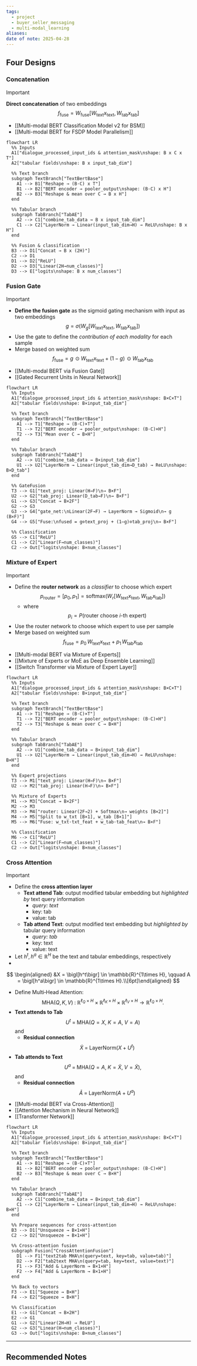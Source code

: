 ```yaml
---
tags:
  - project
  - buyer_seller_messaging
  - multi-modal_learning
aliases: 
date of note: 2025-04-28
---
```


## Four Designs

### Concatenation

>[!important]
>**Direct concatenation** of two embeddings
>$$
>f_{\text{fuse}} = W_{\text{fuse}}\left[  W_{\text{text}}x_{\text{text}},  W_{\text{tab}}x_{\text{tab}}  \right]
>$$

- [[Multi-modal BERT Classification Model v2 for BSM]]
- [[Multi-modal BERT for FSDP Model Parallelism]]


```mermaid
flowchart LR
  %% Inputs
  A1["dialogue_processed_input_ids & attention_mask\nshape: B x C x T"]
  A2["tabular fields\nshape: B x input_tab_dim"]

  %% Text branch
  subgraph TextBranch["TextBertBase"]
    A1 --> B1["Reshape → (B·C) x T"]
    B1 --> B2["BERT encoder → pooler_output\nshape: (B·C) x H"]
    B2 --> B3["Reshape & mean over C → B x H"]
  end

  %% Tabular branch
  subgraph TabBranch["TabAE"]
    A2 --> C1["combine_tab_data → B x input_tab_dim"]
    C1 --> C2["LayerNorm → Linear(input_tab_dim→H) → ReLU\nshape: B x H"]
  end

  %% Fusion & classification
  B3 --> D1["Concat → B x (2H)"]
  C2 --> D1
  D1 --> D2["ReLU"]
  D2 --> D3["Linear(2H→num_classes)"]
  D3 --> E["logits\nshape: B x num_classes"]
```

### Fusion Gate

>[!important]
>- **Define the fusion gate** as the sigmoid gating mechanism with input as two embeddings
>$$
>g =  \sigma \left(  W_{g}\left[ W_{\text{text}}x_{\text{text}},  W_{\text{tab}}x_{\text{tab}}  \right]\right) 
>$$
>- Use the gate to define the *contribution of each modality* for each sample
>- Merge based on weighted sum $$f_{\text{fuse}} = g\, \odot W_{\text{text}}x_{\text{text}} + (1 - g)\, \odot W_{\text{tab}}x_{\text{tab}}$$

- [[Multi-modal BERT via Fusion Gate]]
- [[Gated Recurrent Units in Neural Network]]

```mermaid
flowchart LR
  %% Inputs
  A1["dialogue_processed_input_ids & attention_mask\nshape: B×C×T"]
  A2["tabular fields\nshape: B×input_tab_dim"]

  %% Text branch
  subgraph TextBranch["TextBertBase"]
    A1 --> T1["Reshape → (B·C)×T"]
    T1 --> T2["BERT encoder → pooler_output\nshape: (B·C)×H"]
    T2 --> T3["Mean over C → B×H"]
  end

  %% Tabular branch
  subgraph TabBranch["TabAE"]
    A2 --> U1["combine_tab_data → B×input_tab_dim"]
    U1 --> U2["LayerNorm → Linear(input_tab_dim→D_tab) → ReLU\nshape: B×D_tab"]
  end

  %% GateFusion
  T3 --> G1["text_proj: Linear(H→F)\n→ B×F"]
  U2 --> G2["tab_proj: Linear(D_tab→F)\n→ B×F"]
  G1 --> G3["Concat → B×2F"]
  G2 --> G3
  G3 --> G4["gate_net:\nLinear(2F→F) → LayerNorm → Sigmoid\n→ g (B×F)"]
  G4 --> G5["Fuse:\nfused = g⊙text_proj + (1–g)⊙tab_proj\n→ B×F"]

  %% Classification
  G5 --> C1["ReLU"]
  C1 --> C2["Linear(F→num_classes)"]
  C2 --> Out["logits\nshape: B×num_classes"]
```

### Mixture of Expert

>[!important]
>- Define the **router network** as a *classifier* to choose which expert $$p_{\text{router}} = [p_{0}, p_{1}] =  \text{softmax} \left(  W_{r}\left[ W_{\text{text}}x_{\text{text}},  W_{\text{tab}}x_{\text{tab}}  \right]\right)$$ 
>	- where $$p_{i} = P\left( \text{router choose }i\text{-th expert} \right)$$
>- Use the router network to choose which expert to use per sample
>- Merge based on weighted sum $$f_{\text{fuse}} = p_{0}\, W_{\text{text}}x_{\text{text}} + p_{1}\, W_{\text{tab}}x_{\text{tab}}$$

- [[Multi-modal BERT via Mixture of Experts]]
- [[Mixture of Experts or MoE as Deep Ensemble Learning]]
- [[Switch Transformer via Mixture of Expert Layer]]

```mermaid
flowchart LR
  %% Inputs
  A1["dialogue_processed_input_ids & attention_mask\nshape: B×C×T"]
  A2["tabular fields\nshape: B×input_tab_dim"]

  %% Text branch
  subgraph TextBranch["TextBertBase"]
    A1 --> T1["Reshape → (B·C)×T"]
    T1 --> T2["BERT encoder → pooler_output\nshape: (B·C)×H"]
    T2 --> T3["Reshape & mean over C → B×H"]
  end

  %% Tabular branch
  subgraph TabBranch["TabAE"]
    A2 --> U1["combine_tab_data → B×input_tab_dim"]
    U1 --> U2["LayerNorm → Linear(input_tab_dim→H) → ReLU\nshape: B×H"]
  end

  %% Expert projections
  T3 --> M1["text_proj: Linear(H→F)\n→ B×F"]
  U2 --> M2["tab_proj: Linear(H→F)\n→ B×F"]

  %% Mixture of Experts
  M1 --> M3["Concat → B×2F"]
  M2 --> M3
  M3 --> M4["router: Linear(2F→2) + Softmax\n→ weights [B×2]"]
  M4 --> M5["Split to w_txt [B×1], w_tab [B×1]"]
  M5 --> M6["Fuse: w_txt·txt_feat + w_tab·tab_feat\n→ B×F"]

  %% Classification
  M6 --> C1["ReLU"]
  C1 --> C2["Linear(F→num_classes)"]
  C2 --> Out["logits\nshape: B×num_classes"]
```


### Cross Attention

>[!important]
>- Define the **cross attention layer** 
>	- **Text attend Tab**: output modified tabular embedding but *highlighted by* text query information
>		- *query: text*
>		- key: tab 
>		- value: tab
>	- **Tab attend Text**: output modified text embedding but *highlighted by* tabular query information
>		- *query: tab*
>		- key: text
>		- value: text
>- Let $h^t, h^a \in \mathbb{R}^H$ be the text and tabular embeddings, respectively
>- 
>$$
>\begin{aligned} 
>&X = \bigl[h^t\bigr] \in \mathbb{R}^{1\times H},  \qquad A = \bigl[h^a\bigr] \in \mathbb{R}^{1\times H}.\\[6pt]\end{aligned} 
>$$
>- Define Multi‐Head Attention:  $$\mathrm{MHA}(Q,K,V)\;:\;\mathbb{R}^{\ell_Q\times H}\times\mathbb{R}^{\ell_K\times H}\times\mathbb{R}^{\ell_V\times H} \to \mathbb{R}^{\ell_Q\times H}.$$
>- **Text attends to Tab** $$U^t \;=\;\mathrm{MHA}\bigl(Q = X,\;K = A,\;V = A\bigr)$$ and 
>	- **Residual connection** $$\widetilde X \;=\;\mathrm{LayerNorm}\bigl(X + U^t\bigr)$$
>- **Tab attends to Text** $$U^a \;=\;\mathrm{MHA}\bigl(Q = A,\;K = \widetilde X,\;V = \widetilde X\bigr),$$ and 
>	- **Residual connection** $$\widetilde A \;=\;\mathrm{LayerNorm}\bigl(A + U^a\bigr)$$


- [[Multi-modal BERT via Cross-Attention]]
- [[Attention Mechanism in Neural Network]]
- [[Transformer Network]]

```mermaid
flowchart LR
  %% Inputs
  A1["dialogue_processed_input_ids & attention_mask\nshape: B×C×T"]
  A2["tabular fields\nshape: B×input_tab_dim"]

  %% Text branch
  subgraph TextBranch["TextBertBase"]
    A1 --> B1["Reshape → (B·C)×T"]
    B1 --> B2["BERT encoder → pooler_output\nshape: (B·C)×H"]
    B2 --> B3["Reshape & mean over C → B×H"]
  end

  %% Tabular branch
  subgraph TabBranch["TabAE"]
    A2 --> C1["combine_tab_data → B×input_tab_dim"]
    C1 --> C2["LayerNorm → Linear(input_tab_dim→H) → ReLU\nshape: B×H"]
  end

  %% Prepare sequences for cross‐attention
  B3 --> D1["Unsqueeze → B×1×H"]
  C2 --> D2["Unsqueeze → B×1×H"]

  %% Cross‐attention fusion
  subgraph Fusion["CrossAttentionFusion"]
    D1 --> F1["text2tab MHA\n(query=text, key=tab, value=tab)"]
    D2 --> F2["tab2text MHA\n(query=tab, key=text, value=text)"]
    F1 --> F3["Add & LayerNorm → B×1×H"]
    F2 --> F4["Add & LayerNorm → B×1×H"]
  end

  %% Back to vectors
  F3 --> E1["Squeeze → B×H"]
  F4 --> E2["Squeeze → B×H"]

  %% Classification
  E1 --> G1["Concat → B×2H"]
  E2 --> G1
  G1 --> G2["Linear(2H→H) → ReLU"]
  G2 --> G3["Linear(H→num_classes)"]
  G3 --> Out["logits\nshape: B×num_classes"]
```






-----------
##  Recommended Notes